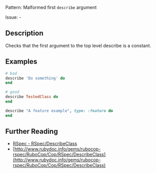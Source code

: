 Pattern: Malformed first `describe` argument

Issue: -

## Description

Checks that the first argument to the top level describe is a constant.

## Examples

```ruby
# bad
describe 'Do something' do
end

# good
describe TestedClass do
end

describe "A feature example", type: :feature do
end
```

## Further Reading

* [RSpec - RSpec/DescribeClass](https://docs.rubocop.org/rubocop-rspec/cops_rspec.html#rspecdescribeclass)
* [http://www.rubydoc.info/gems/rubocop-rspec/RuboCop/Cop/RSpec/DescribeClass](http://www.rubydoc.info/gems/rubocop-rspec/RuboCop/Cop/RSpec/DescribeClass)
